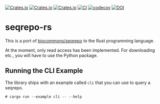 [![Crates.io](https://img.shields.io/crates/d/seqrepo.svg)](https://crates.io/crates/seqrepo)
[![Crates.io](https://img.shields.io/crates/v/seqrepo.svg)](https://crates.io/crates/seqrepo)
[![Crates.io](https://img.shields.io/crates/l/seqrepo.svg)](https://crates.io/crates/seqrepo)
[![CI](https://github.com/varfish-org/seqrepo-rs/actions/workflows/rust.yml/badge.svg)](https://github.com/varfish-org/seqrepo-rs/actions/workflows/rust.yml)
[![codecov](https://codecov.io/gh/varfish-org/seqrepo-rs/branch/main/graph/badge.svg?token=aZchhLWdzt)](https://codecov.io/gh/varfish-org/seqrepo-rs)
[![DOI](https://zenodo.org/badge/602121605.svg)](https://zenodo.org/badge/latestdoi/602121605)

# seqrepo-rs

This is a port of [biocommons/seqrepo](https://github.com/biocommons/seqrepo) to the Rust programming language.

At the moment, only read access has been implemented.
For downloading etc., you will have to use the Python package.

## Running the CLI Example

The library ships with an example called `cli` that you can use to query a seqrepo.

```
# cargo run --example cli -- --help
```
